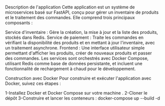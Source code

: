 Description de l'application
Cette application est un système de microservices basé sur FastAPI, conçu pour gérer un inventaire de produits et le traitement des commandes. Elle comprend trois principaux composants :

Service d'inventaire : Gère la création, la mise à jour et la liste des produits, stockés dans Redis.
Service de paiement : Traite les commandes en vérifiant la disponibilité des produits et en mettant à jour l'inventaire, avec un traitement asynchrone.
Frontend : Une interface utilisateur simple permettant d'afficher les produits, créer de nouveaux produits et passer des commandes.
Les services sont orchestrés avec Docker Compose, utilisant Redis comme base de données persistante, et incluent une fonctionnalité de rechargement à chaud pour le développement.


Construction avec Docker
Pour construire et exécuter l'application avec Docker, suivez ces étapes :

  1-Installez Docker et Docker Compose sur votre machine .
  2-Cloner le dépôt 
  3-Construire et lancer les conteneurs :
          docker-compose up --build -d
